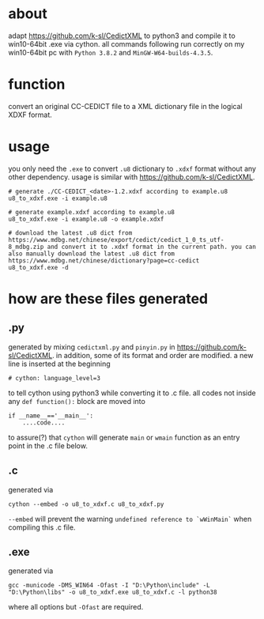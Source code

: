 # about
adapt https://github.com/k-sl/CedictXML to python3 and compile it to win10-64bit .exe via cython. all commands following run correctly on my win10-64bit pc with `Python 3.8.2` and `MinGW-W64-builds-4.3.5`.

# function
convert an original CC-CEDICT file to a XML dictionary file in the logical XDXF format.

# usage
you only need the `.exe` to convert `.u8` dictionary to `.xdxf` format without any other dependency. usage is similar with https://github.com/k-sl/CedictXML. 
```
# generate ./CC-CEDICT_<date>-1.2.xdxf according to example.u8
u8_to_xdxf.exe -i example.u8

# generate example.xdxf according to example.u8
u8_to_xdxf.exe -i example.u8 -o example.xdxf

# download the latest .u8 dict from https://www.mdbg.net/chinese/export/cedict/cedict_1_0_ts_utf-8_mdbg.zip and convert it to .xdxf format in the current path. you can also manually download the latest .u8 dict from https://www.mdbg.net/chinese/dictionary?page=cc-cedict
u8_to_xdxf.exe -d
```

# how are these files generated

## .py
generated by mixing `cedictxml.py` and `pinyin.py` in https://github.com/k-sl/CedictXML. in addition, some of its format and order are modified. a new line is inserted at the beginning
```
# cython: language_level=3
```
to tell cython using python3 while converting it to .c file. all codes not inside any `def function():` block are moved into
```
if __name__=='__main__':
    ....code....
```
to assure(?) that `cython` will generate `main` or `wmain` function as an entry point in the .c file below. 

## .c
generated via
```
cython --embed -o u8_to_xdxf.c u8_to_xdxf.py
```
`--embed` will prevent the warning `` undefined reference to `wWinMain` `` when compiling this .c file. 

## .exe
generated via
```
gcc -municode -DMS_WIN64 -Ofast -I "D:\Python\include" -L "D:\Python\libs" -o u8_to_xdxf.exe u8_to_xdxf.c -l python38
```
where all options but `-Ofast` are required. 
